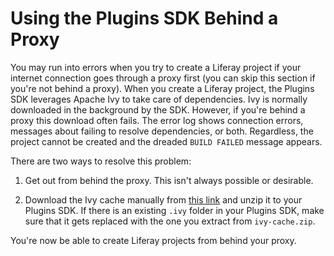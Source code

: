 # Using the Plugins SDK Behind a Proxy

You may run into errors when you try to create a Liferay project if your 
internet connection goes through a proxy first (you can skip this section if 
you're not behind a proxy). When you create a Liferay project, the Plugins SDK 
leverages Apache Ivy to take care of dependencies. Ivy is normally downloaded in 
the background by the SDK. However, if you're behind a proxy this download often 
fails. The error log shows connection errors, messages about failing to resolve 
dependencies, or both. Regardless, the project cannot be created and the dreaded 
`BUILD FAILED` message appears. 

There are two ways to resolve this problem:

1. Get out from behind the proxy. This isn't always possible or desirable.

2. Download the Ivy cache manually from
   [this link](http://files.liferay.org.es/staged/public-files/liferay-ide/dependencies/files/ivy-cache.zip)
   and unzip it to your Plugins SDK. If there is an existing `.ivy` folder in
   your Plugins SDK, make sure that it gets replaced with the one you extract
   from `ivy-cache.zip`. 

You're now be able to create Liferay projects from behind your proxy. 

